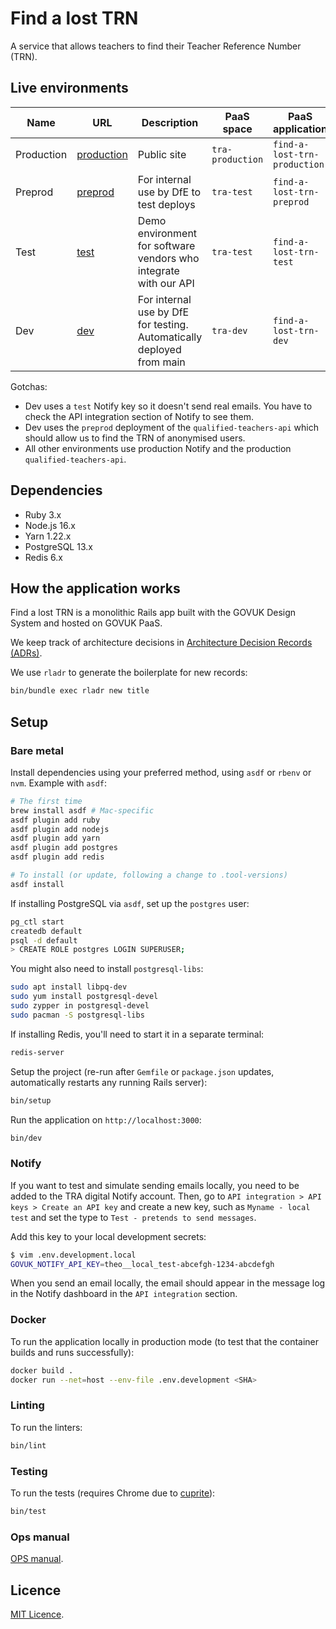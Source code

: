 # Find a lost TRN

A service that allows teachers to find their Teacher Reference Number (TRN).

## Live environments

| Name       | URL                                                               | Description                                                           | PaaS space       | PaaS application             |
| ---------- | ----------------------------------------------------------------- | --------------------------------------------------------------------- | ---------------- | ---------------------------- |
| Production | [production](https://find-a-lost-trn.education.gov.uk/start)      | Public site                                                           | `tra-production` | `find-a-lost-trn-production` |
| Preprod    | [preprod](https://preprod-find-a-lost-trn.education.gov.uk/start) | For internal use by DfE to test deploys                               | `tra-test`       | `find-a-lost-trn-preprod`    |
| Test       | [test](https://test-find-a-lost-trn.education.gov.uk/start)       | Demo environment for software vendors who integrate with our API      | `tra-test`       | `find-a-lost-trn-test`       |
| Dev        | [dev](https://dev-find-a-lost-trn.education.gov.uk/start)         | For internal use by DfE for testing. Automatically deployed from main | `tra-dev`        | `find-a-lost-trn-dev`        |

Gotchas:

- Dev uses a `test` Notify key so it doesn't send real emails. You have to
  check the API integration section of Notify to see them.
- Dev uses the `preprod` deployment of the `qualified-teachers-api` which
  should allow us to find the TRN of anonymised users.
- All other environments use production Notify and the production
  `qualified-teachers-api`.

## Dependencies

- Ruby 3.x
- Node.js 16.x
- Yarn 1.22.x
- PostgreSQL 13.x
- Redis 6.x

## How the application works

Find a lost TRN is a monolithic Rails app built with the GOVUK Design System and hosted on
GOVUK PaaS.

We keep track of architecture decisions in [Architecture Decision Records
(ADRs)](/adr/).

We use `rladr` to generate the boilerplate for new records:

```bash
bin/bundle exec rladr new title
```

## Setup

### Bare metal

Install dependencies using your preferred method, using `asdf` or `rbenv` or `nvm`. Example with `asdf`:

```bash
# The first time
brew install asdf # Mac-specific
asdf plugin add ruby
asdf plugin add nodejs
asdf plugin add yarn
asdf plugin add postgres
asdf plugin add redis

# To install (or update, following a change to .tool-versions)
asdf install
```

If installing PostgreSQL via `asdf`, set up the `postgres` user:

```bash
pg_ctl start
createdb default
psql -d default
> CREATE ROLE postgres LOGIN SUPERUSER;
```

You might also need to install `postgresql-libs`:

```bash
sudo apt install libpq-dev
sudo yum install postgresql-devel
sudo zypper in postgresql-devel
sudo pacman -S postgresql-libs
```

If installing Redis, you'll need to start it in a separate terminal:

```bash
redis-server
```

Setup the project (re-run after `Gemfile` or `package.json` updates, automatically restarts any running Rails server):

```bash
bin/setup
```

Run the application on `http://localhost:3000`:

```bash
bin/dev
```

### Notify

If you want to test and simulate sending emails locally, you need to be added
to the TRA digital Notify account. Then, go to
`API integration > API keys > Create an API key` and create a new key, such as
`Myname - local test` and set the type to `Test - pretends to send messages`.

Add this key to your local development secrets:

```bash
$ vim .env.development.local
GOVUK_NOTIFY_API_KEY=theo__local_test-abcefgh-1234-abcdefgh
```

When you send an email locally, the email should appear in the message log in
the Notify dashboard in the `API integration` section.

### Docker

To run the application locally in production mode (to test that the container
builds and runs successfully):

```bash
docker build .
docker run --net=host --env-file .env.development <SHA>
```

### Linting

To run the linters:

```bash
bin/lint
```

### Testing

To run the tests (requires Chrome due to
[cuprite](https://github.com/rubycdp/cuprite)):

```bash
bin/test
```

### Ops manual

[OPS manual](docs/ops-manual.md).

## Licence

[MIT Licence](LICENCE).
